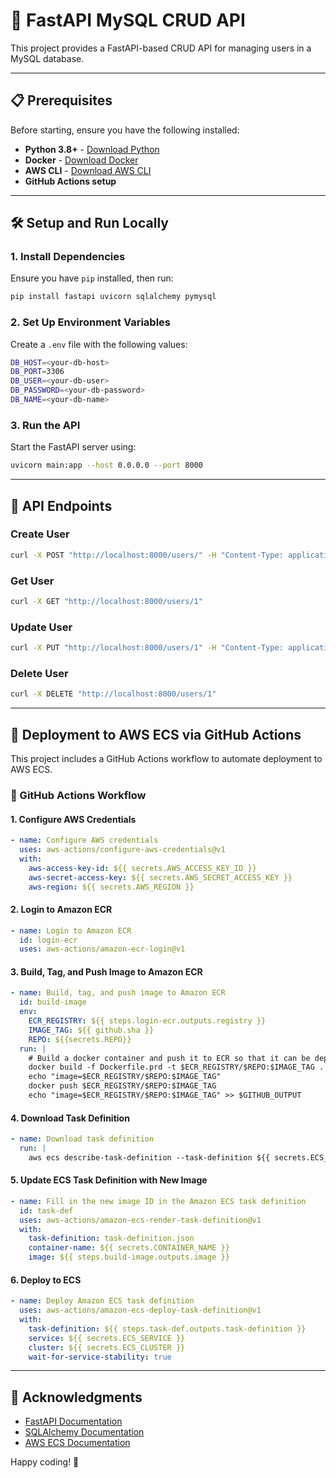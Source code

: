 
# 🚀 FastAPI MySQL CRUD API

This project provides a FastAPI-based CRUD API for managing users in a MySQL database.

---

## 📋 Prerequisites

Before starting, ensure you have the following installed:

- **Python 3.8+** - [Download Python](https://www.python.org/downloads/)
- **Docker** - [Download Docker](https://www.docker.com/get-started/)
- **AWS CLI** - [Download AWS CLI](https://aws.amazon.com/cli/)
- **GitHub Actions setup**

---

## 🛠️ Setup and Run Locally

### 1. Install Dependencies
Ensure you have `pip` installed, then run:
```bash
pip install fastapi uvicorn sqlalchemy pymysql
```

### 2. Set Up Environment Variables
Create a `.env` file with the following values:
```bash
DB_HOST=<your-db-host>
DB_PORT=3306
DB_USER=<your-db-user>
DB_PASSWORD=<your-db-password>
DB_NAME=<your-db-name>
```

### 3. Run the API
Start the FastAPI server using:
```bash
uvicorn main:app --host 0.0.0.0 --port 8000
```

---

## 📡 API Endpoints

### Create User
```bash
curl -X POST "http://localhost:8000/users/" -H "Content-Type: application/json" -d '{"name": "John Doe", "email": "john@example.com"}'
```

### Get User
```bash
curl -X GET "http://localhost:8000/users/1"
```

### Update User
```bash
curl -X PUT "http://localhost:8000/users/1" -H "Content-Type: application/json" -d '{"name": "John Updated", "email": "john.updated@example.com"}'
```

### Delete User
```bash
curl -X DELETE "http://localhost:8000/users/1"
```

---

## 🚀 Deployment to AWS ECS via GitHub Actions

This project includes a GitHub Actions workflow to automate deployment to AWS ECS.

### 🔧 GitHub Actions Workflow

#### 1. **Configure AWS Credentials**
```yaml
- name: Configure AWS credentials
  uses: aws-actions/configure-aws-credentials@v1
  with:
    aws-access-key-id: ${{ secrets.AWS_ACCESS_KEY_ID }}
    aws-secret-access-key: ${{ secrets.AWS_SECRET_ACCESS_KEY }}
    aws-region: ${{ secrets.AWS_REGION }}
```

#### 2. **Login to Amazon ECR**
```yaml
- name: Login to Amazon ECR
  id: login-ecr
  uses: aws-actions/amazon-ecr-login@v1
```

#### 3. **Build, Tag, and Push Image to Amazon ECR**
```yaml
- name: Build, tag, and push image to Amazon ECR
  id: build-image
  env:
    ECR_REGISTRY: ${{ steps.login-ecr.outputs.registry }}
    IMAGE_TAG: ${{ github.sha }}
    REPO: ${{secrets.REPO}}
  run: |
    # Build a docker container and push it to ECR so that it can be deployed to ECS.
    docker build -f Dockerfile.prd -t $ECR_REGISTRY/$REPO:$IMAGE_TAG .
    echo "image=$ECR_REGISTRY/$REPO:$IMAGE_TAG"
    docker push $ECR_REGISTRY/$REPO:$IMAGE_TAG
    echo "image=$ECR_REGISTRY/$REPO:$IMAGE_TAG" >> $GITHUB_OUTPUT
```

#### 4. **Download Task Definition**
```yaml
- name: Download task definition
  run: |
    aws ecs describe-task-definition --task-definition ${{ secrets.ECS_TASK_DEFINITION }}     --query taskDefinition > task-definition.json
```

#### 5. **Update ECS Task Definition with New Image**
```yaml
- name: Fill in the new image ID in the Amazon ECS task definition
  id: task-def
  uses: aws-actions/amazon-ecs-render-task-definition@v1
  with:
    task-definition: task-definition.json
    container-name: ${{ secrets.CONTAINER_NAME }}
    image: ${{ steps.build-image.outputs.image }}
```

#### 6. **Deploy to ECS**
```yaml
- name: Deploy Amazon ECS task definition
  uses: aws-actions/amazon-ecs-deploy-task-definition@v1
  with:
    task-definition: ${{ steps.task-def.outputs.task-definition }}
    service: ${{ secrets.ECS_SERVICE }}
    cluster: ${{ secrets.ECS_CLUSTER }}
    wait-for-service-stability: true
```

---

## 🙏 Acknowledgments

- [FastAPI Documentation](https://fastapi.tiangolo.com/)
- [SQLAlchemy Documentation](https://www.sqlalchemy.org/)
- [AWS ECS Documentation](https://docs.aws.amazon.com/ecs/)

Happy coding! 🎉
